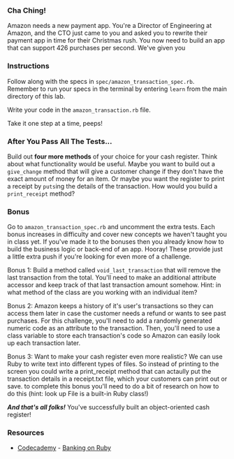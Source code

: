 ### Cha Ching!

Amazon needs a new payment app. You're a Director of Engineering at Amazon, and the CTO just came to you and asked you to rewrite their payment app in time for their Christmas rush. You now need to build an app that can support 426 purchases per second. We've given you


### Instructions
Follow along with the specs in `spec/amazon_transaction_spec.rb`. Remember to run your specs in the terminal by entering `learn` from the main directory of this lab.

Write your code in the `amazon_transaction.rb` file.

Take it one step at a time, peeps!

### After You Pass All The Tests...
Build out **four more methods** of your choice for your cash register. Think about what functionality would be useful. Maybe you want to build out a `give_change` method that will give a customer change if they don't have the exact amount of money for an item. Or maybe you want the register to print a receipt by `puts`ing the details of the transaction. How would you build a `print_receipt` method? 

### Bonus
Go to `amazon_transaction_spec.rb` and uncomment the extra tests. Each bonus increases in difficulty and cover new concepts we haven't taught you in class yet. If you've made it to the bonuses then you already know how to build the business logic or back-end of an app. Hooray! These provide just a little extra push if you're looking for even more of a challenge. 

Bonus 1: Build a method called `void_last_transaction` that will remove the last transaction from the total. You'll need to make an additional attribute accessor and keep track of that last transaction amount somehow. Hint: in what method of the class are you working with an individual item?

Bonus 2: Amazon keeps a history of it's user's transactions so they can access them later in case the customer needs a refund or wants to see past purchases. For this challenge, you'll need to add a randomly generated numeric code as an attribute to the transaction. Then, you'll need to use a class variable to store each transaction's code so Amazon can easily look up each transaction later.

Bonus 3: Want to make your cash register even more realistic? We can use Ruby to write text into different types of files. So instead of printing to the screen you could write a print_receipt method that can actaully put the transaction details in a receipt.txt file, which your customers can print out or save. to complete this bonus you'll need to do a bit of research on how to do this (hint: look up File is a built-in Ruby class!)

***And that's all folks!*** You've successfully built an object-oriented cash register!

### Resources
* [Codecademy](http://www.codecademy.com/dashboard) - [Banking on Ruby](http://www.codecademy.com/courses/ruby-beginner-en-32cN3/0/1)